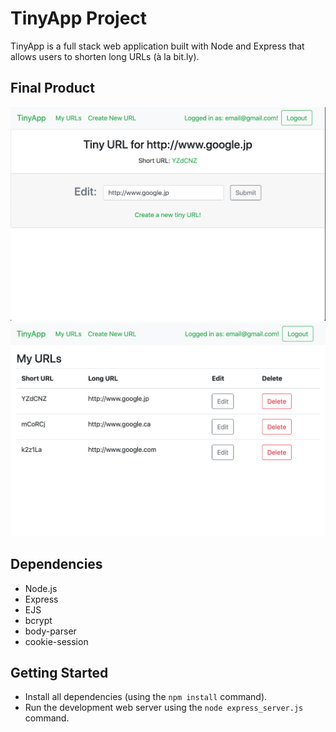 # TinyApp Project

TinyApp is a full stack web application built with Node and Express that allows users to shorten long URLs (à la bit.ly).

## Final Product

!["Screenshot of New URL Page"](https://github.com/j-nny/tinyapp/blob/master/docs/TinyApp-newURLPage.png)
!["Screenshot of URLs Page"](https://github.com/j-nny/tinyapp/blob/master/docs/TinyApp-URLsPage.png)

## Dependencies

- Node.js
- Express
- EJS
- bcrypt
- body-parser
- cookie-session

## Getting Started

- Install all dependencies (using the `npm install` command).
- Run the development web server using the `node express_server.js` command.
